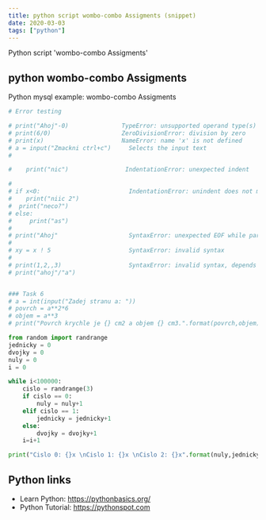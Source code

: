 ```yaml
---
title: python script wombo-combo Assigments (snippet)
date: 2020-03-03
tags: ["python"]
---
```

Python script 'wombo-combo Assigments'


## python wombo-combo Assigments

Python mysql example: wombo-combo Assigments

```python
# Error testing

# print("Ahoj"-0)               TypeError: unsupported operand type(s) for -: str and int
# print(6/0)                    ZeroDivisionError: division by zero
# print(x)                      NameError: name 'x' is not defined
# a = input("Zmackni ctrl+c")     Selects the input text
#

#    print("nic")                IndentationError: unexpected indent

#
# if x<0:                         IndentationError: unindent does not match any outer indentation level
#    print("niic 2")
#  print("neco?")
# else:
#     print("as")
#
# print("Ahoj"                    SyntaxError: unexpected EOF while parsing
#
# xy = x ! 5                      SyntaxError: invalid syntax
#
# print(1,2,,3)                   SyntaxError: invalid syntax, depends where though
# print("ahoj"/"a")


### Task 6
# a = int(input("Zadej stranu a: "))
# povrch = a**2*6
# objem = a**3
# print("Povrch krychle je {} cm2 a objem {} cm3.".format(povrch,objem))

from random import randrange
jednicky = 0
dvojky = 0
nuly = 0
i = 0

while i<100000:
    cislo = randrange(3)
    if cislo == 0:
        nuly = nuly+1
    elif cislo == 1:
        jednicky = jednicky+1
    else:
        dvojky = dvojky+1
    i=i+1

print("Cislo 0: {}x \nCislo 1: {}x \nCislo 2: {}x".format(nuly,jednicky,dvojky))


```

## Python links

- Learn Python: https://pythonbasics.org/
- Python Tutorial: https://pythonspot.com
